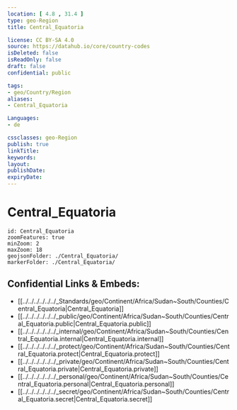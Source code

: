 ```yaml
---
location: [ 4.8 , 31.4 ] 
type: geo-Region
title: Central_Equatoria

license: CC BY-SA 4.0
source: https://datahub.io/core/country-codes
isDeleted: false
isReadOnly: false
draft: false
confidential: public

tags:
- geo/Country/Region
aliases:
- Central_Equatoria

Languages:
- de

cssclasses: geo-Region
publish: true
linkTitle: 
keywords: 
layout: 
publishDate: 
expiryDate: 
---
```


# Central_Equatoria

```leaflet
id: Central_Equatoria
zoomFeatures: true 
minZoom: 2 
maxZoom: 18
geojsonFolder: ./Central_Equatoria/
markerFolder: ./Central_Equatoria/
```


## Confidential Links & Embeds: 
- [[../../../../../../_Standards/geo/Continent/Africa/Sudan~South/Counties/Central_Equatoria|Central_Equatoria]] 
- [[../../../../../../_public/geo/Continent/Africa/Sudan~South/Counties/Central_Equatoria.public|Central_Equatoria.public]] 
- [[../../../../../../_internal/geo/Continent/Africa/Sudan~South/Counties/Central_Equatoria.internal|Central_Equatoria.internal]] 
- [[../../../../../../_protect/geo/Continent/Africa/Sudan~South/Counties/Central_Equatoria.protect|Central_Equatoria.protect]] 
- [[../../../../../../_private/geo/Continent/Africa/Sudan~South/Counties/Central_Equatoria.private|Central_Equatoria.private]] 
- [[../../../../../../_personal/geo/Continent/Africa/Sudan~South/Counties/Central_Equatoria.personal|Central_Equatoria.personal]] 
- [[../../../../../../_secret/geo/Continent/Africa/Sudan~South/Counties/Central_Equatoria.secret|Central_Equatoria.secret]] 

